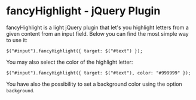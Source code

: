fancyHighlight - jQuery Plugin
==============

fancyHighlight is a light jQuery plugin that let's you highlight letters from a given content from an input field. Below you can find the most simple way to use it:

	$("#input").fancyHighlight({ target: $("#text") });

You may also select the color of the highlight letter:

	$("#input").fancyHighlight({ target: $("#text"), color: "#999999" });

You have also the possibility to set a background color using the option `background`.